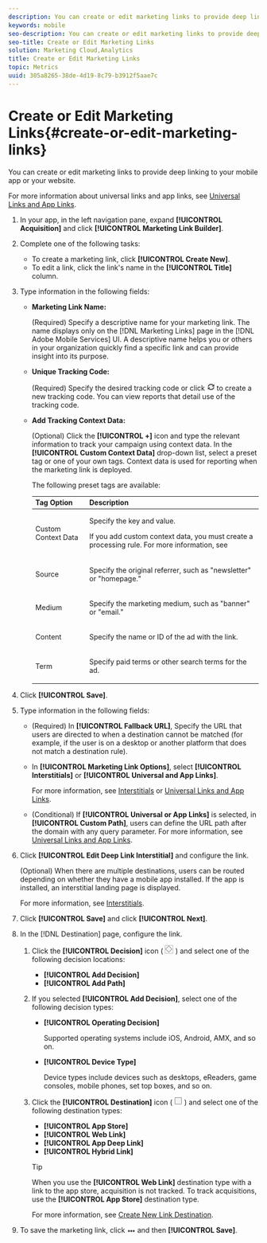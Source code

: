 ```yaml
---
description: You can create or edit marketing links to provide deep linking into your mobile app or your website.
keywords: mobile
seo-description: You can create or edit marketing links to provide deep linking into your mobile app or your website.
seo-title: Create or Edit Marketing Links
solution: Marketing Cloud,Analytics
title: Create or Edit Marketing Links
topic: Metrics
uuid: 305a8265-38de-4d19-8c79-b3912f5aae7c
---
```


# Create or Edit Marketing Links{#create-or-edit-marketing-links}

You can create or edit marketing links to provide deep linking to your mobile app or your website.

For more information about universal links and app links, see [Universal Links and App Links](../../../c-manage-app-settings/c-mob-confg-app/c-universal-app-links.md#concept_95121E3CF0904C2CA9606EC67C9EAA81). 

1. In your app, in the left navigation pane, expand **[!UICONTROL Acquisition]** and click **[!UICONTROL Marketing Link Builder]**.
1. Complete one of the following tasks:

    * To create a marketing link, click **[!UICONTROL Create New]**. 
    * To edit a link, click the link's name in the **[!UICONTROL Title]** column.

1. Type information in the following fields:

    * **Marketing Link Name:**

      (Required) Specify a descriptive name for your marketing link. The name displays only on the [!DNL Marketing Links] page in the [!DNL Adobe Mobile Services] UI. A descriptive name helps you or others in your organization quickly find a specific link and can provide insight into its purpose. 

    * **Unique Tracking Code:**

      (Required) Specify the desired tracking code or click ![](assets/icon_generate.png) to create a new tracking code. You can view reports that detail use of the tracking code.
    
    * **Add Tracking Context Data:**

      (Optional) Click the **[!UICONTROL +]** icon and type the relevant information to track your campaign using context data. In the **[!UICONTROL Custom Context Data]** drop-down list, select a preset tag or one of your own tags. Context data is used for reporting when the marketing link is deployed.

      The following preset tags are available:

        <table id="table_CFCEED0575D94FD4A1433B870FA8FDB7"> 
        <thead> 
          <tr> 
          <th colname="col1" class="entry"> Tag Option </th> 
          <th colname="col2" class="entry"> Description </th> 
          </tr>
        </thead>
        <tbody> 
          <tr> 
          <td colname="col1"> <p><span class="uicontrol"> Custom Context Data </span> </p> </td> 
          <td colname="col2"> <p>Specify the key and value. </p> <p>If you add custom context data, you must create a processing rule. For more information, see <!--REKHA - <a href="https://docs.adobe.com/content/help/en/analytics/admin/admin-tools/processing-rules/processing-rules.html" format="dita" scope="external"> Processing Rules</a>. --> </p> </td> 
          </tr> 
          <tr> 
          <td colname="col1"> <p><span class="uicontrol"> Source </span> </p> </td> 
          <td colname="col2"> <p>Specify the original referrer, such as "newsletter" or "homepage." </p> </td> 
          </tr> 
          <tr> 
          <td colname="col1"> <p><span class="uicontrol"> Medium </span> </p> </td> 
          <td colname="col2"> <p>Specify the marketing medium, such as "banner" or "email." </p> </td> 
          </tr> 
          <tr> 
          <td colname="col1"> <p><span class="uicontrol"> Content </span> </p> </td> 
          <td colname="col2"> <p>Specify the name or ID of the ad with the link. </p> </td> 
          </tr> 
          <tr> 
          <td colname="col1"> <p><span class="uicontrol"> Term </span> </p> </td> 
          <td colname="col2"> <p>Specify paid terms or other search terms for the ad. </p> </td> 
          </tr> 
        </tbody> 
      </table>

1.  Click **[!UICONTROL Save]**.
1. Type information in the following fields:

    * (Required) In **[!UICONTROL Fallback URL]**, Specify the URL that users are directed to when a destination cannot be matched (for example, if the user is on a desktop or another platform that does not match a destination rule). 
    * In **[!UICONTROL Marketing Link Options]**, select **[!UICONTROL Interstitials]** or **[!UICONTROL Universal and App Links]**.

      For more information, see [Interstitials](../../../acquisition-main/c-marketing-links-builder/t-create-edit-adobe-links/t-interstitials.md#task_1A4A822E89CB46E2A8943EEE384EBD23) or [Universal Links and App Links](../../../c-manage-app-settings/c-mob-confg-app/c-universal-app-links.md#concept_95121E3CF0904C2CA9606EC67C9EAA81). 
    
    * (Conditional) If **[!UICONTROL Universal or App Links]** is selected, in **[!UICONTROL Custom Path]**, users can define the URL path after the domain with any query parameter. For more information, see [Universal Links and App Links](../../../c-manage-app-settings/c-mob-confg-app/c-universal-app-links.md#concept_95121E3CF0904C2CA9606EC67C9EAA81).

1. Click **[!UICONTROL Edit Deep Link Interstitial]** and configure the link.

   (Optional) When there are multiple destinations, users can be routed depending on whether they have a mobile app installed. If the app is installed, an interstitial landing page is displayed.

   For more information, see [Interstitials](../../../acquisition-main/c-marketing-links-builder/t-create-edit-adobe-links/t-interstitials.md#task_1A4A822E89CB46E2A8943EEE384EBD23). 

1. Click **[!UICONTROL Save]** and click **[!UICONTROL Next]**.
1. In the [!DNL Destination] page, configure the link.

   1. Click the **[!UICONTROL Decision]** icon (  ![](assets/icon_decision.png) ) and select one of the following decision locations:

       * **[!UICONTROL Add Decision]** 
       * **[!UICONTROL Add Path]**

   1. If you selected **[!UICONTROL Add Decision]**, select one of the following decision types:

       * **[!UICONTROL Operating Decision]**

         Supported operating systems include iOS, Android, AMX, and so on. 
       
       * **[!UICONTROL Device Type]**

         Device types include devices such as desktops, eReaders, game consoles, mobile phones, set top boxes, and so on.

   1. Click the **[!UICONTROL Destination]** icon ( ![](assets/icon_square.png) ) and select one of the following destination types:

       * **[!UICONTROL App Store]** 
       * **[!UICONTROL Web Link]** 
       * **[!UICONTROL App Deep Link]** 
       * **[!UICONTROL Hybrid Link]**

       >[!TIP]
       >
       >When you use the **[!UICONTROL Web Link]** destination type with a link to the app store, acquisition is not tracked. To track acquisitions, use the **[!UICONTROL App Store]** destination type.

       For more information, see [Create New Link Destination](../../../acquisition-main/c-manage-link-destinations/t-create-new-app-deep-link-destination.md#). 
       
1. To save the marketing link, click ![](assets/icon_elipses.png) and then **[!UICONTROL Save]**.
